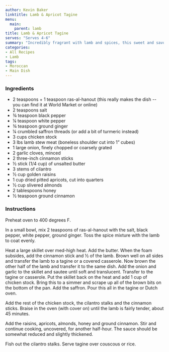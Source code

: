 ```yaml
---
author: Kevin Baker
linktitle: Lamb & Apricot Tagine
menu:
  main:
    parent: lamb
title: Lamb & Apricot Tagine
serves: "Serves 4-6"
summary: "Incredibly fragrant with lamb and spices, this sweet and savory stew makes a truly memorable main dish. It needs only steamed couscous or rice to serve."
categories:
- All Recipes
- Lamb
tags:
- Moroccan
- Main Dish
---
```

### Ingredients

<div class="ingredient-list">

* 2 teaspoons + 1 teaspoon ras-al-hanout (this really makes the dish -- you can find it at World Market or online)  
* 2 teaspoons salt  
* ¾ teaspoon black pepper  
* ¼ teaspoon white pepper  
* ¾ teaspoon ground ginger  
* ¼ crumbled saffron threads (or add a bit of turmeric instead)  
* 3 cups chicken stock  
* 3 lbs lamb stew meat (boneless shoulder cut into 1” cubes)  
* 1 large onion, finely chopped or coarsely grated  
* 2 garlic cloves, minced  
* 2 three-inch cinnamon sticks  
* ½ stick (1/4 cup) of unsalted butter  
* 3 stems of cilantro  
* ½ cup golden raisins  
* 1 cup dried pitted apricots, cut into quarters  
* ½ cup slivered almonds  
* 2 tablespoons honey  
* ½ teaspoon ground cinnamon      

</div>

### Instructions

Preheat oven to 400 degrees F.

In a small bowl, mix 2 teaspoons of ras-al-hanout with the salt, black pepper, white pepper, ground ginger. Toss the spice mixture with the lamb to coat evenly.

Heat a large skillet over med-high heat. Add the butter. When the foam subsides, add the cinnamon stick and ½ of the lamb. Brown well on all sides and transfer the lamb to a tagine or a covered casserole. Now brown the other half of the lamb and transfer it to the same dish. Add the onion and garlic to the skillet and sautee until soft and translucent. Transfer to the tagine or casserole. Put the skillet back on the heat and add 1 cup of chicken stock. Bring this to a simmer and scrape up all of the brown bits on the bottom of the pan. Add the saffron. Pour this all in the tagine or Dutch oven. 

Add the rest of the chicken stock, the cilantro stalks and the cinnamon sticks.  Braise in the oven (with cover on) until the lamb is fairly tender, about 45 minutes. 

Add the raisins, apricots, almonds, honey and ground cinnamon. Stir and continue cooking, uncovered, for another half-hour.  The sauce should be somewhat reduced and slightly thickened.

Fish out the cilantro stalks. Serve tagine over couscous or rice.